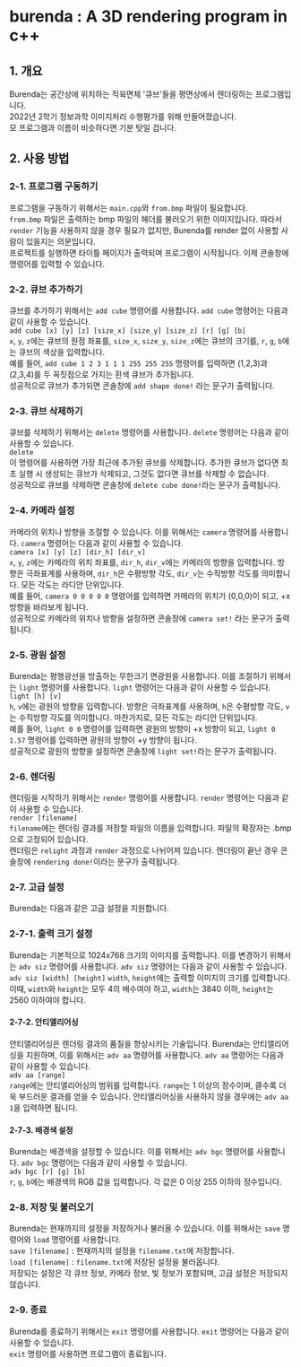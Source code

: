 # burenda : A 3D rendering program in c++

## 1. 개요
Burenda는 공간상에 위치하는 직육면체 '큐브'들을 평면상에서 렌더링하는 프로그램입니다. \
2022년 2학기 정보과학 이미지처리 수행평가를 위해 만들어졌습니다. \
모 프로그램과 이름이 비슷하다면 기분 탓일 겁니다.

## 2. 사용 방법
### 2-1. 프로그램 구동하기
프로그램을 구동하기 위해서는 `main.cpp`와 `from.bmp` 파일이 필요합니다. \
`from.bmp` 파일은 출력하는 bmp 파일의 헤더를 불러오기 위한 이미지입니다. 따라서 `render` 기능을 사용하지 않을 경우 필요가 없지만, Burenda를 render 없이 사용할 사람이 있을지는 의문입니다. \
프로젝트를 실행하면 타이틀 페이지가 출력되며 프로그램이 시작됩니다. 이제 콘솔창에 명령어를 입력할 수 있습니다.
### 2-2. 큐브 추가하기
큐브를 추가하기 위해서는 `add cube` 명령어를 사용합니다. `add cube` 명령어는 다음과 같이 사용할 수 있습니다. \
`add cube [x] [y] [z] [size_x] [size_y] [size_z] [r] [g] [b]` \
`x`, `y`, `z`에는 큐브의 원점 좌표를, `size_x`, `size_y`, `size_z`에는 큐브의 크기를, `r`, `g`, `b`에는 큐브의 색상을 입력합니다. \
예를 들어, `add cube 1 2 3 1 1 1 255 255 255` 명령어를 입력하면 (1,2,3)과 (2,3,4)를 두 꼭짓점으로 가지는 흰색 큐브가 추가됩니다. \
성공적으로 큐브가 추가되면 콘솔창에 `add shape done!` 라는 문구가 출력됩니다.
### 2-3. 큐브 삭제하기
큐브를 삭제하기 위해서는 `delete` 명령어를 사용합니다. `delete` 명령어는 다음과 같이 사용할 수 있습니다. \
`delete` \
이 명령어를 사용하면 가장 최근에 추가된 큐브를 삭제합니다. 추가한 큐브가 없다면 최초 실행 시 생성되는 큐브가 삭제되고, 그것도 없다면 큐브를 삭제할 수 없습니다. \
성공적으로 큐브를 삭제하면 콘솔창에 `delete cube done!`라는 문구가 출력됩니다.
### 2-4. 카메라 설정
카메라의 위치나 방향을 조절할 수 있습니다. 이를 위해서는 `camera` 명령어를 사용합니다. `camera` 명령어는 다음과 같이 사용할 수 있습니다. \
`camera [x] [y] [z] [dir_h] [dir_v]` \
`x`, `y`, `z`에는 카메라의 위치 좌표를, `dir_h`, `dir_v`에는 카메라의 방향을 입력합니다. 방향은 극좌표계를 사용하며, `dir_h`은 수평방향 각도, `dir_v`는 수직방향 각도를 의미합니다. 모든 각도는 라디안 단위입니다. \
예를 들어, `camera 0 0 0 0 0` 명령어를 입력하면 카메라의 위치가 (0,0,0)이 되고, +x 방향을 바라보게 됩니다. \
성공적으로 카메라의 위치나 방향을 설정하면 콘솔창에 `camera set!` 라는 문구가 출력됩니다.
### 2-5. 광원 설정
Burenda는 평행광선을 방출하는 무한크기 면광원을 사용합니다. 이를 조절하기 위헤서는 `light` 명령어를 사용합니다. `light` 명령어는 다음과 같이 사용할 수 있습니다. \
`light [h] [v]` \
`h`, `v`에는 광원의 방향을 입력합니다. 방향은 극좌표계를 사용하며, `h`은 수평방향 각도, `v`는 수직방향 각도를 의미합니다. 마찬가지로, 모든 각도는 라디안 단위입니다. \
예를 들어, `light 0 0` 명령어를 입력하면 광원의 방향이 +x 방향이 되고, `light 0 1.57` 명령어를 입력하면 광원의 방향이 +y 방향이 됩니다. \
성공적으로 광원의 방향을 설정하면 콘솔창에 `light set!`라는 문구가 출력됩니다.
### 2-6. 렌더링
렌더링을 시작하기 위해서는 `render` 명령어를 사용합니다. `render` 명령어는 다음과 같이 사용할 수 있습니다. \
`render [filename]` \
`filename`에는 렌더링 결과를 저장할 파일의 이름을 입력합니다. 파일의 확장자는 .bmp으로 고정되어 있습니다. \
렌더링은 `relight` 과정과 `render` 과정으로 나뉘어져 있습니다. 렌더링이 끝난 경우 콘솔창에 `rendering done!`이라는 문구가 출력됩니다.
### 2-7. 고급 설정
Burenda는 다음과 같은 고급 설정을 지원합니다.
### 2-7-1. 출력 크기 설정
Burenda는 기본적으로 1024x768 크기의 이미지를 출력합니다. 이를 변경하기 위해서는 `adv siz` 명령어를 사용합니다. `adv siz` 명령어는 다음과 같이 사용할 수 있습니다.
`adv siz [width] [height]`
`width`, `height`에는 출력할 이미지의 크기를 입력합니다. 이때, `width`와 `height`는 모두 4의 배수여야 하고, `width`는 3840 이하, `height`는 2560 이하여야 합니다.
#### 2-7-2. 안티앨리어싱
안티앨리어싱은 렌더링 결과의 품질을 향상시키는 기술입니다. Burenda는 안티앨리어싱을 지원하며, 이를 위해서는 `adv aa` 명령어를 사용합니다. `adv aa` 명령어는 다음과 같이 사용할 수 있습니다. \
`adv aa [range]` \
`range`에는 안티앨리어싱의 범위를 입력합니다. `range`는 1 이상의 정수이며, 클수록 더욱 부드러운 결과를 얻을 수 있습니다. 안티앨리어싱을 사용하지 않을 경우에는 `adv aa 1`을 입력하면 됩니다.
#### 2-7-3. 배경색 설정
Burenda는 배경색을 설정할 수 있습니다. 이를 위해서는 `adv bgc` 명령어를 사용합니다. `adv bgc` 명령어는 다음과 같이 사용할 수 있습니다. \
`adv bgc [r] [g] [b]` \
`r`, `g`, `b`에는 배경색의 RGB 값을 입력합니다. 각 값은 0 이상 255 이하의 정수입니다.
### 2-8. 저장 및 불러오기
Burenda는 현재까지의 설정을 저장하거나 불러올 수 있습니다. 이를 위해서는 `save` 명령어와 `load` 명령어를 사용합니다. \
`save [filename]` : 현재까지의 설정을 `filename.txt`에 저장합니다. \
`load [filename]` : `filename.txt`에 저장된 설정을 불러옵니다. \
저장되는 설정은 각 큐브 정보, 카메라 정보, 빛 정보가 포함되며, 고급 설정은 저장되지 않습니다.
### 2-9. 종료
Burenda를 종료하기 위해서는 `exit` 명령어를 사용합니다. `exit` 명령어는 다음과 같이 사용할 수 있습니다. \
`exit`
명령어를 사용하면 프로그램이 종료됩니다.
